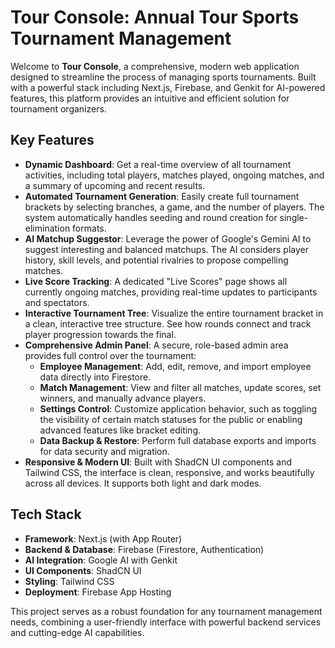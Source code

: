 # Tour Console: Annual Tour Sports Tournament Management

Welcome to **Tour Console**, a comprehensive, modern web application designed to streamline the process of managing sports tournaments. Built with a powerful stack including Next.js, Firebase, and Genkit for AI-powered features, this platform provides an intuitive and efficient solution for tournament organizers.

## Key Features

- **Dynamic Dashboard**: Get a real-time overview of all tournament activities, including total players, matches played, ongoing matches, and a summary of upcoming and recent results.
- **Automated Tournament Generation**: Easily create full tournament brackets by selecting branches, a game, and the number of players. The system automatically handles seeding and round creation for single-elimination formats.
- **AI Matchup Suggestor**: Leverage the power of Google's Gemini AI to suggest interesting and balanced matchups. The AI considers player history, skill levels, and potential rivalries to propose compelling matches.
- **Live Score Tracking**: A dedicated "Live Scores" page shows all currently ongoing matches, providing real-time updates to participants and spectators.
- **Interactive Tournament Tree**: Visualize the entire tournament bracket in a clean, interactive tree structure. See how rounds connect and track player progression towards the final.
- **Comprehensive Admin Panel**: A secure, role-based admin area provides full control over the tournament:
  - **Employee Management**: Add, edit, remove, and import employee data directly into Firestore.
  - **Match Management**: View and filter all matches, update scores, set winners, and manually advance players.
  - **Settings Control**: Customize application behavior, such as toggling the visibility of certain match statuses for the public or enabling advanced features like bracket editing.
  - **Data Backup & Restore**: Perform full database exports and imports for data security and migration.
- **Responsive & Modern UI**: Built with ShadCN UI components and Tailwind CSS, the interface is clean, responsive, and works beautifully across all devices. It supports both light and dark modes.

## Tech Stack

- **Framework**: Next.js (with App Router)
- **Backend & Database**: Firebase (Firestore, Authentication)
- **AI Integration**: Google AI with Genkit
- **UI Components**: ShadCN UI
- **Styling**: Tailwind CSS
- **Deployment**: Firebase App Hosting

This project serves as a robust foundation for any tournament management needs, combining a user-friendly interface with powerful backend services and cutting-edge AI capabilities.
